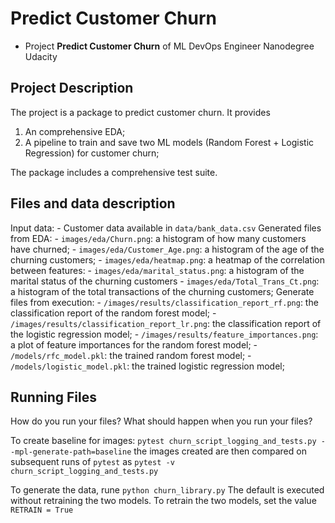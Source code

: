 # Predict Customer Churn

- Project **Predict Customer Churn** of ML DevOps Engineer Nanodegree Udacity

## Project Description
The project is a package to predict customer churn. It provides
  1. An comprehensive EDA;
  2. A pipeline to train and save two ML models (Random Forest + Logistic Regression) for customer churn;

The package includes a comprehensive test suite.

## Files and data description
Input data:
	- Customer data available in `data/bank_data.csv`
Generated files from EDA:
	- `images/eda/Churn.png`: a histogram of how many customers have churned;
	- `images/eda/Customer_Age.png`: a histogram of the age of the churning customers;
	- `images/eda/heatmap.png`: a heatmap of the correlation between features:
	- `images/eda/marital_status.png`: a histogram of the marital status of the churning customers
	- `images/eda/Total_Trans_Ct.png`: a histogram of the total transactions of the churning customers;
Generate files from execution:
	- `/images/results/classification_report_rf.png`: the classification report of the random forest model;
	- `/images/results/classification_report_lr.png`: the classification report of the logistic regression model;
	- `/images/results/feature_importances.png`: a plot of feature importances for the random forest model;
	- `/models/rfc_model.pkl`: the trained random forest model;
	- `/models/logistic_model.pkl`: the trained logistic regression model;

## Running Files
How do you run your files? What should happen when you run your files?

To create baseline for images:
`pytest churn_script_logging_and_tests.py --mpl-generate-path=baseline`
the images created are then compared on subsequent runs of `pytest` as 
`pytest -v churn_script_logging_and_tests.py`

To generate the data, rune
`python churn_library.py`
The default is executed without retraining the two models. To retrain the two models, set the value `RETRAIN = True`


